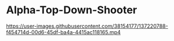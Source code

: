 # Alpha-Top-Down-Shooter



https://user-images.githubusercontent.com/38154177/137220788-f454714d-00d6-45df-ba4a-4415ac118165.mp4


